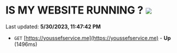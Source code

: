 # IS MY WEBSITE RUNNING ? [![](https://img.shields.io/static/v1?label=Sponsor&message=%E2%9D%A4&logo=GitHub&color=%23fe8e86)](https://github.com/sponsors/<username>)

Last updated: **5/30/2023, 11:47:42 PM**

- `GET` [https://youssefservice.me](https://youssefservice.me) - **Up** (1496ms)
